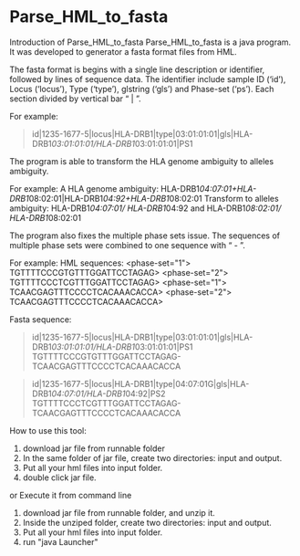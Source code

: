 # Parse_HML_to_fasta
Introduction of Parse_HML_to_fasta
Parse_HML_to_fasta is a java program. It was developed to generator a fasta format files from HML.

The fasta format is begins with a single line description or identifier, followed by lines of sequence data.
The identifier include sample ID (‘id’), Locus (‘locus’), Type (‘type’), glstring (‘gls’) and Phase-set (‘ps’). Each section divided by vertical bar “ | ”.

For example: 
>id|1235-1677-5|locus|HLA-DRB1|type|03:01:01:01|gls|HLA-DRB1*03:01:01:01/HLA-DRB1*03:01:01:01|PS1

The program is able to transform the HLA genome ambiguity to alleles ambiguity.

For example:
A HLA genome ambiguity:
HLA-DRB1*04:07:01+HLA-DRB1*08:02:01|HLA-DRB1*04:92+HLA-DRB1*08:02:01
Transform to alleles ambiguity:
HLA-DRB1*04:07:01/ HLA-DRB1*04:92   and   HLA-DRB1*08:02:01/ HLA-DRB1*08:02:01

The program also fixes the multiple phase sets issue. The sequences of multiple phase sets were combined to one sequence with “ - ”.

For example:
HML sequences:
<phase-set="1">
               <sequence>TGTTTTCCCGTGTTTGGATTCCTAGAG>
<phase-set="2">
               <sequence>TGTTTTCCCTCGTTTGGATTCCTAGAG>
<phase-set="1">
               <sequence>TCAACGAGTTTCCCCTCACAAACACCA>
<phase-set="2">
               <sequence>TCAACGAGTTTCCCCTCACAAACACCA>

Fasta sequence:

>id|1235-1677-5|locus|HLA-DRB1|type|03:01:01:01|gls|HLA-DRB1*03:01:01:01/HLA-DRB1*03:01:01:01|PS1
TGTTTTCCCGTGTTTGGATTCCTAGAG-TCAACGAGTTTCCCCTCACAAACACCA

>id|1235-1677-5|locus|HLA-DRB1|type|04:07:01G|gls|HLA-DRB1*04:07:01/HLA-DRB1*04:92|PS2
TGTTTTCCCTCGTTTGGATTCCTAGAG-TCAACGAGTTTCCCCTCACAAACACCA

How to use this tool:
1. download jar file from runnable folder
2. In the same folder of jar file, create two directories: input and output.
3. Put all your hml files into input folder.
4. double click jar file.

or Execute it from command line
1. download jar file from runnable folder, and unzip it.
2. Inside the unziped folder, create two directories: input and output.
3. Put all your hml files into input folder.
4. run "java Launcher"



